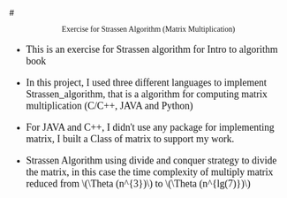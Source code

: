 #<center><font face ="Times New Roman">Exercise for Strassen Algorithm (Matrix Multiplication)</font></center>
<font face ="Times New Roman"><font size ="4">

+ This is an exercise for Strassen algorithm for Intro to algorithm book

+ In this project, I used three different languages to implement Strassen_algorithm, that is a algorithm for computing matrix multiplication (C/C++, JAVA and Python)
+ For JAVA and C++, I didn't use any package for implementing matrix, I built a Class of matrix to support my work.
+ Strassen Algorithm using divide and conquer strategy to divide the matrix, in this case the time complexity of multiply matrix reduced from \\(\Theta (n^{3})\\) to \\(\Theta (n^{lg(7)})\\)

</font>